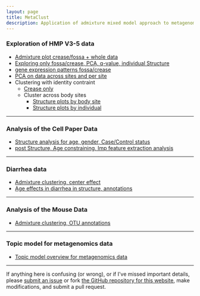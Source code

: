 ```yaml
---
layout: page
title: MetaClust
description: Application of admixture mixed model approach to metagenomic counts data
---
```



### Exploration of HMP V3-5 data

* [Admixture plot crease/fossa + whole data](project/hands_HMP/hands_data.html)
* [Exploring only fossa/crease, PCA, q-value, individual Structure](project/hands_HMP/explore_fossa_crease.html)
* [gene expression patterns fossa/crease](project/hands_HMP/fossa_crease_qtlcharts.html)
* [PCA on data across sites and per site](project/hands_HMP/pca_across_body.html)
* Clustering with identity contraint
	* [Crease only](project/hands_HMP/relational-topic-fit.html)
	* Cluster across body sites
		* [Structure plots by body site](project/hands_HMP/relational-topic-across-body.html)
		* [Structure plots by individual](project/hands_HMP/relational-topic-across-body-individual.html)

---

### Analysis of the Cell Paper Data

* [Structure analysis for age, gender, Case/Control status](project/cell_paper/cell_paper_analysis.html)
* [post Structure, Age constraining, Imp feature extraction analysis](project/cell_paper/post_structure_analysis.html)

---

### Diarrhea data

* [Admixture clustering, center effect](project/diarrhea-2015-09-10.html)
* [Age effects in diarrhea in structure, annotations](project/diarrhea_data_analysis_2015-10-07.html)

---

### Analysis of the Mouse Data

* [Admixture clustering, OTU annotations](project/mouse_data_analysis.html)


---
### Topic model for metagenomics data

* [Topic model overview for metagenomics data](project/metagnenome_Topics.pdf)

---

If anything here is confusing (or wrong), or if I've missed
important details, please
[submit an issue](https://github.com/kkdey/metagenomics/issues) or fork [the GitHub repository for this website](http://github.com/kkdey/metagenomics),
make modifications, and submit a pull request.

